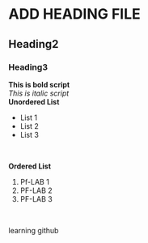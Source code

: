 # ADD HEADING FILE
## Heading2
### Heading3
**This is bold script**
<br/>
_This is italic script_
<br/>
**Unordered List**
- List 1
- List 2
- List 3
<br/>

**Ordered List**
1. Pf-LAB 1
2. PF-LAB 2
3. PF-LAB 3
<br/>

learning github
